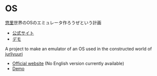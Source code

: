 # OS
[悠里](http://jurliyuuri.com/OS)世界のOSのエミュレータ作ろうぜという計画

- [公式サイト](https://sites.google.com/site/panqateel/home)  
- [デモ](http://jurliyuuri.com/OS/main.html)



A project to make an emulator of an OS used in the constructed world of [jurliyuuri](http://jurliyuuri.com/OS)
- [Official website](https://sites.google.com/site/panqateel/home) (No English version currently available) 
- [Demo](http://jurliyuuri.com/OS/main.html)

